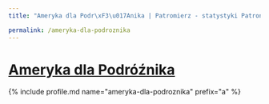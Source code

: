 ```yaml
---
title: "Ameryka dla Podr\xF3\u017Anika | Patromierz - statystyki Patronite.pl"

permalink: /ameryka-dla-podroznika
---
```


# [Ameryka dla Podróźnika](https://patronite.pl/ameryka-dla-podroznika)

{% include profile.md name="ameryka-dla-podroznika" prefix="a" %}
